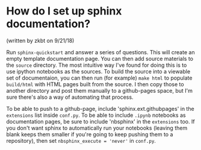 # How do I set up sphinx documentation?
(written by zkbt on 9/21/18)

Run `sphinx-quickstart` and answer a series of questions. This will create
an empty template documentation page. You can then add source materials to
the `source` directory. The most intuitive way I've found for doing this is
to use ipython notebooks as the sources. To build the source into a viewable
set of documentaion, you can then run (for example) `make html` to populate
`build/html` with HTML pages built from the source. I then copy those to another
directory and post them manually to a github-pages space, but I'm sure there's
also a way of automating that process.

To be able to push to a github-page, include 'sphinx.ext.githubpages' in the
`extensions` list inside `conf.py`. To be able to include `.ipynb` notebooks
as documentation pages, be sure to include 'nbsphinx' in the `extensions` too.
If you don't want sphinx to automatically run your notebooks (leaving them
blank keeps them smaller if you're going to keep pushing them to a repository),
then set `nbsphinx_execute = 'never'` in `conf.py`.
